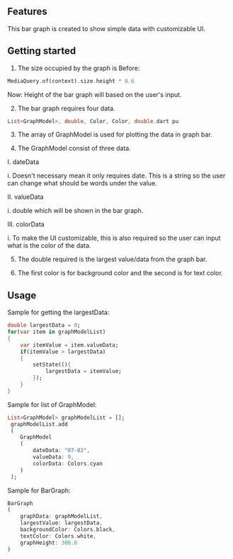 <!--
This README describes the package. If you publish this package to pub.dev,
this README's contents appear on the landing page for your package.

For information about how to write a good package README, see the guide for
[writing package pages](https://dart.dev/guides/libraries/writing-package-pages).

For general information about developing packages, see the Dart guide for
[creating packages](https://dart.dev/guides/libraries/create-library-packages)
and the Flutter guide for
[developing packages and plugins](https://flutter.dev/developing-packages).
-->

<!-- START OF NOTE 
This package is created using flutter 3.7.2 with dart 2.19.2
The size occupied by the graph is MediaQuery.of(context).size.height * 0.6
The bar graph requires two data.
    - List<GraphModel>, double, Color, Color.
The array of GraphModel is used for plotting the data in graph bar.
The double required is the largest value/data from the graph bar.
The first color is for background color and the second is for text color.




 END OF NOTE -->



## Features

This bar graph is created to show simple data with customizable UI.



## Getting started

1. The size occupied by the graph is 
Before:
```dart
MediaQuery.of(context).size.height * 0.6
```
Now:
Height of the bar graph will based on the user's input.

2. The bar graph requires four data.
```dart
List<GraphModel>, double, Color, Color, double.dart pu
```

3. The array of GraphModel is used for plotting the data in graph bar.

4. The GraphModel consist of three data.

I. dateData 

i. Doesn't necessary mean it only requires date. This is a string so the user can change what should be words under the value.

II. valueData

i. double which will be shown in the bar graph.

III. colorData

i. To make the UI customizable, this is also required so the user can input what is the color of the data.

5. The double required is the largest value/data from the graph bar.

6. The first color is for background color and the second is for text color.

## Usage

Sample for getting the largestData:
```dart
double largestData = 0;
for(var item in graphModelList)
{
    var itemValue = item.valueData;
    if(itemValue > largestData)
    {
        setState((){
            largestData = itemValue;
        });
    }
}
```

Sample for list of GraphModel:
```dart
List<GraphModel> graphModelList = [];
 graphModelList.add
 (
    GraphModel
    (
        dateData: "07-02",
        valueData: 9,
        colorData: Colors.cyan
    )
 );
```

Sample for BarGraph:
```dart
BarGraph
(
    graphData: graphModelList,
    largestValue: largestData,
    backgroundColor: Colors.black,
    textColor: Colors.white,
    graphHeight: 300.0
)
```
